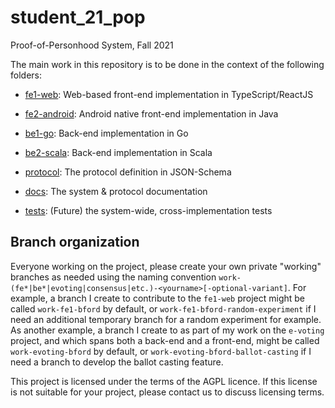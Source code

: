 # student_21_pop
Proof-of-Personhood System, Fall 2021

The main work in this repository is to be done
in the context of the following folders:

* [fe1-web](https://github.com/dedis/student_21_pop/tree/master/fe1-web): Web-based front-end implementation in TypeScript/ReactJS

* [fe2-android](https://github.com/dedis/student_21_pop/tree/master/fe2-android): Android native front-end implementation in Java

* [be1-go](https://github.com/dedis/student_21_pop/tree/master/be1-go): Back-end implementation in Go

* [be2-scala](https://github.com/dedis/student_21_pop/tree/master/be2-scala): Back-end implementation in Scala

* [protocol](https://github.com/dedis/student_21_pop/tree/master/protocol): The protocol definition in JSON-Schema

* [docs](https://github.com/dedis/student_21_pop/tree/master/docs): The system & protocol documentation

* [tests](https://github.com/dedis/student_21_pop/tree/master/tests): (Future) the system-wide, cross-implementation tests

## Branch organization
Everyone working on the project,
please create your own private "working" branches as needed
using the naming convention
`work-(fe*|be*|evoting|consensus|etc.)-<yourname>[-optional-variant]`.
For example,
a branch I create to contribute to the `fe1-web` project
might be called `work-fe1-bford` by default,
or `work-fe1-bford-random-experiment` if I need an additional temporary branch
for a random experiment for example.
As another example,
a branch I create to as part of my work on the `e-voting` project,
and which spans both a back-end and a front-end,
might be called `work-evoting-bford` by default,
or `work-evoting-bford-ballot-casting`
if I need a branch to develop the ballot casting feature.


This project is licensed under the terms of the AGPL licence. If this license is not suitable for your project, please contact us to discuss licensing terms.
